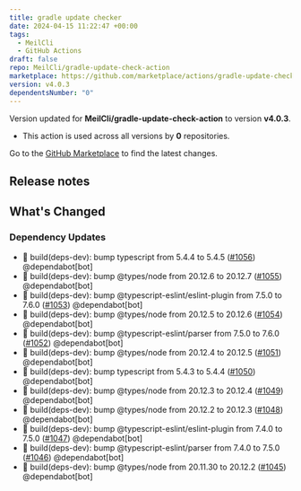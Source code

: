 ```yaml
---
title: gradle update checker
date: 2024-04-15 11:22:47 +00:00
tags:
  - MeilCli
  - GitHub Actions
draft: false
repo: MeilCli/gradle-update-check-action
marketplace: https://github.com/marketplace/actions/gradle-update-checker
version: v4.0.3
dependentsNumber: "0"
---
```



Version updated for **MeilCli/gradle-update-check-action** to version **v4.0.3**.
- This action is used across all versions by **0** repositories.

Go to the [GitHub Marketplace](https://github.com/marketplace/actions/gradle-update-checker) to find the latest changes.

## Release notes

## What's Changed
### Dependency Updates
- :green_book: build(deps-dev): bump typescript from 5.4.4 to 5.4.5 ([#1056](https://github.com/MeilCli/gradle-update-check-action/pull/1056)) @dependabot[bot]
- :green_book: build(deps-dev): bump @types/node from 20.12.6 to 20.12.7 ([#1055](https://github.com/MeilCli/gradle-update-check-action/pull/1055)) @dependabot[bot]
- :green_book: build(deps-dev): bump @typescript-eslint/eslint-plugin from 7.5.0 to 7.6.0 ([#1053](https://github.com/MeilCli/gradle-update-check-action/pull/1053)) @dependabot[bot]
- :green_book: build(deps-dev): bump @types/node from 20.12.5 to 20.12.6 ([#1054](https://github.com/MeilCli/gradle-update-check-action/pull/1054)) @dependabot[bot]
- :green_book: build(deps-dev): bump @typescript-eslint/parser from 7.5.0 to 7.6.0 ([#1052](https://github.com/MeilCli/gradle-update-check-action/pull/1052)) @dependabot[bot]
- :green_book: build(deps-dev): bump @types/node from 20.12.4 to 20.12.5 ([#1051](https://github.com/MeilCli/gradle-update-check-action/pull/1051)) @dependabot[bot]
- :green_book: build(deps-dev): bump typescript from 5.4.3 to 5.4.4 ([#1050](https://github.com/MeilCli/gradle-update-check-action/pull/1050)) @dependabot[bot]
- :green_book: build(deps-dev): bump @types/node from 20.12.3 to 20.12.4 ([#1049](https://github.com/MeilCli/gradle-update-check-action/pull/1049)) @dependabot[bot]
- :green_book: build(deps-dev): bump @types/node from 20.12.2 to 20.12.3 ([#1048](https://github.com/MeilCli/gradle-update-check-action/pull/1048)) @dependabot[bot]
- :green_book: build(deps-dev): bump @typescript-eslint/eslint-plugin from 7.4.0 to 7.5.0 ([#1047](https://github.com/MeilCli/gradle-update-check-action/pull/1047)) @dependabot[bot]
- :green_book: build(deps-dev): bump @typescript-eslint/parser from 7.4.0 to 7.5.0 ([#1046](https://github.com/MeilCli/gradle-update-check-action/pull/1046)) @dependabot[bot]
- :green_book: build(deps-dev): bump @types/node from 20.11.30 to 20.12.2 ([#1045](https://github.com/MeilCli/gradle-update-check-action/pull/1045)) @dependabot[bot]
